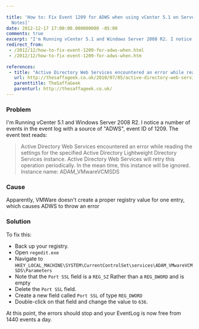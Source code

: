 ```yaml
---
 
title: 'How to: Fix Event 1209 for ADWS when using vCenter 5.1 on Server 2008 R2 [Field
  Notes]'
date: 2012-12-17 17:00:00.000000000 -05:00
comments: true
excerpt: "I'm Running vCenter 5.1 and Windows Server 2008 R2. I notice a number of events in the event log with a source of 'ADWS', event ID of 1209."
redirect_from: 
 - /2012/12/how-to-fix-event-1209-for-adws-when.html
 - /2012/12/how-to-fix-event-1209-for-adws-when.htm
 
references: 
 - title: "Active Directory Web Services encountered an error while reading the settings for the specified Active Directory Lightweight Directory Services instance. Active Directory Web Services will retry this operation periodically. In the mean time, this instance will be ignored."
   url: http://thesaffageek.co.uk/2010/07/05/active-directory-web-services-encountered-an-error-while-reading-the-settings-for-the-specified-active-directory-lightweight-directory-services-instance-active-directory-web-services-will-retry-this/
   parenttitle: TheSaffaGeek
   parenturl: http://thesaffageek.co.uk/
---
```

### Problem
I'm Running vCenter 5.1 and Windows Server 2008 R2. I notice a number of events in the event log with a source of "ADWS", event ID of 1209. The event text reads:

> Active Directory Web Services encountered an error while reading the settings for the specified Active Directory Lightweight Directory Services instance.  Active Directory Web Services will retry this operation periodically. In the mean time, this instance will be ignored. Instance name: ADAM_VMwareVCMSDS

### Cause
Apparently, VMWare doesn't create a proper registry value for one entry, which causes ADWS to throw an error

### Solution
To fix this:

* Back up your registry.
* Open `regedit.exe`
* Navigate to `HKEY_LOCAL_MACHINE\SYSTEM\CurrentControlSet\services\ADAM_VMwareVCMSDS\Parameters`
* Note that the `Port SSL` field is a `REG_SZ` Rather than a `REG_DWORD` and is empty
* Delete the `Port SSL` field.
* Create a new field called `Port SSL` of type `REG_DWORD`
* Double-click on that field and change the value to `636`.

At this point, the errors should stop and your EventLog is now free from 1440 events a day.
